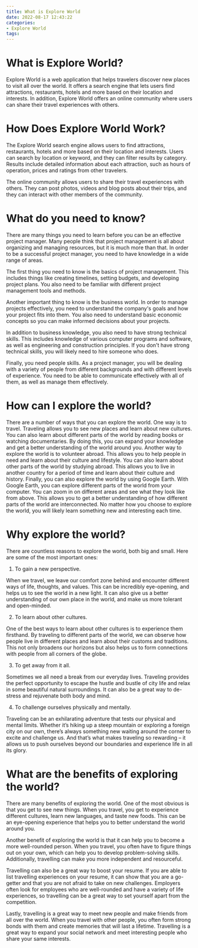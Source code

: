 ```yaml
---
title: What is Explore World
date: 2022-08-17 12:43:22
categories:
- Explore World
tags:
---
```



#  What is Explore World?

Explore World is a web application that helps travelers discover new places to visit all over the world. It offers a search engine that lets users find attractions, restaurants, hotels and more based on their location and interests. In addition, Explore World offers an online community where users can share their travel experiences with others.

# How Does Explore World Work?

The Explore World search engine allows users to find attractions, restaurants, hotels and more based on their location and interests. Users can search by location or keyword, and they can filter results by category. Results include detailed information about each attraction, such as hours of operation, prices and ratings from other travelers.

The online community allows users to share their travel experiences with others. They can post photos, videos and blog posts about their trips, and they can interact with other members of the community.

#  What do you need to know? 

There are many things you need to learn before you can be an effective project manager. Many people think that project management is all about organizing and managing resources, but it is much more than that. In order to be a successful project manager, you need to have knowledge in a wide range of areas.

The first thing you need to know is the basics of project management. This includes things like creating timelines, setting budgets, and developing project plans. You also need to be familiar with different project management tools and methods.

Another important thing to know is the business world. In order to manage projects effectively, you need to understand the company's goals and how your project fits into them. You also need to understand basic economic concepts so you can make informed decisions about your projects.

In addition to business knowledge, you also need to have strong technical skills. This includes knowledge of various computer programs and software, as well as engineering and construction principles. If you don't have strong technical skills, you will likely need to hire someone who does.

Finally, you need people skills. As a project manager, you will be dealing with a variety of people from different backgrounds and with different levels of experience. You need to be able to communicate effectively with all of them, as well as manage them effectively.

#  How can I explore the world?

There are a number of ways that you can explore the world. One way is to travel. Traveling allows you to see new places and learn about new cultures. You can also learn about different parts of the world by reading books or watching documentaries. By doing this, you can expand your knowledge and get a better understanding of the world around you. Another way to explore the world is to volunteer abroad. This allows you to help people in need and learn about their culture and lifestyle. You can also learn about other parts of the world by studying abroad. This allows you to live in another country for a period of time and learn about their culture and history. Finally, you can also explore the world by using Google Earth. With Google Earth, you can explore different parts of the world from your computer. You can zoom in on different areas and see what they look like from above. This allows you to get a better understanding of how different parts of the world are interconnected. No matter how you choose to explore the world, you will likely learn something new and interesting each time.

#  Why explore the world?

There are countless reasons to explore the world, both big and small. Here are some of the most important ones:

1. To gain a new perspective.

When we travel, we leave our comfort zone behind and encounter different ways of life, thoughts, and values. This can be incredibly eye-opening, and helps us to see the world in a new light. It can also give us a better understanding of our own place in the world, and make us more tolerant and open-minded.

2. To learn about other cultures.

One of the best ways to learn about other cultures is to experience them firsthand. By traveling to different parts of the world, we can observe how people live in different places and learn about their customs and traditions. This not only broadens our horizons but also helps us to form connections with people from all corners of the globe.

3. To get away from it all.

Sometimes we all need a break from our everyday lives. Traveling provides the perfect opportunity to escape the hustle and bustle of city life and relax in some beautiful natural surroundings. It can also be a great way to de-stress and rejuvenate both body and mind.

4. To challenge ourselves physically and mentally.

Traveling can be an exhilarating adventure that tests our physical and mental limits. Whether it’s hiking up a steep mountain or exploring a foreign city on our own, there’s always something new waiting around the corner to excite and challenge us. And that’s what makes traveling so rewarding – it allows us to push ourselves beyond our boundaries and experience life in all its glory.

#  What are the benefits of exploring the world?

There are many benefits of exploring the world. One of the most obvious is that you get to see new things. When you travel, you get to experience different cultures, learn new languages, and taste new foods. This can be an eye-opening experience that helps you to better understand the world around you.

Another benefit of exploring the world is that it can help you to become a more well-rounded person. When you travel, you often have to figure things out on your own, which can help you to develop problem-solving skills. Additionally, travelling can make you more independent and resourceful.

Travelling can also be a great way to boost your resume. If you are able to list travelling experiences on your resume, it can show that you are a go-getter and that you are not afraid to take on new challenges. Employers often look for employees who are well-rounded and have a variety of life experiences, so travelling can be a great way to set yourself apart from the competition.

Lastly, travelling is a great way to meet new people and make friends from all over the world. When you travel with other people, you often form strong bonds with them and create memories that will last a lifetime. Travelling is a great way to expand your social network and meet interesting people who share your same interests.